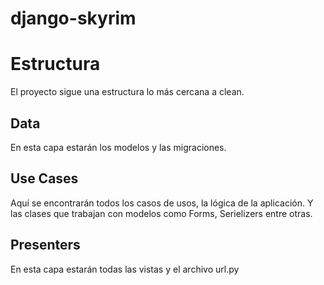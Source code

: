 # django-skyrim

# Estructura
El proyecto sigue una estructura lo más cercana a clean.

## Data
En esta capa estarán los modelos y las migraciones.

## Use Cases
Aquí se encontrarán todos los casos de usos, la lógica de la aplicación. Y las clases que trabajan con modelos como Forms, Serielizers entre otras.

## Presenters
En esta capa estarán todas las vistas y el archivo url.py


